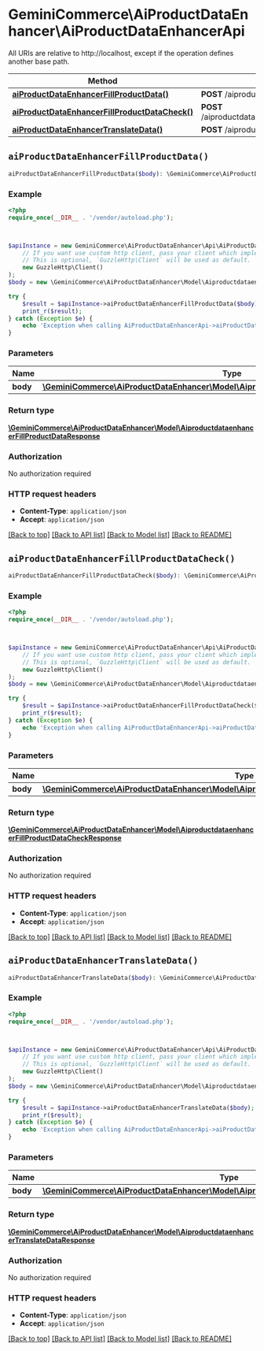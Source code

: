 # GeminiCommerce\AiProductDataEnhancer\AiProductDataEnhancerApi

All URIs are relative to http://localhost, except if the operation defines another base path.

| Method | HTTP request | Description |
| ------------- | ------------- | ------------- |
| [**aiProductDataEnhancerFillProductData()**](AiProductDataEnhancerApi.md#aiProductDataEnhancerFillProductData) | **POST** /aiproductdataenhancer.AiProductDataEnhancer/FillProductData |  |
| [**aiProductDataEnhancerFillProductDataCheck()**](AiProductDataEnhancerApi.md#aiProductDataEnhancerFillProductDataCheck) | **POST** /aiproductdataenhancer.AiProductDataEnhancer/FillProductDataCheck |  |
| [**aiProductDataEnhancerTranslateData()**](AiProductDataEnhancerApi.md#aiProductDataEnhancerTranslateData) | **POST** /aiproductdataenhancer.AiProductDataEnhancer/TranslateData |  |


## `aiProductDataEnhancerFillProductData()`

```php
aiProductDataEnhancerFillProductData($body): \GeminiCommerce\AiProductDataEnhancer\Model\AiproductdataenhancerFillProductDataResponse
```



### Example

```php
<?php
require_once(__DIR__ . '/vendor/autoload.php');



$apiInstance = new GeminiCommerce\AiProductDataEnhancer\Api\AiProductDataEnhancerApi(
    // If you want use custom http client, pass your client which implements `GuzzleHttp\ClientInterface`.
    // This is optional, `GuzzleHttp\Client` will be used as default.
    new GuzzleHttp\Client()
);
$body = new \GeminiCommerce\AiProductDataEnhancer\Model\AiproductdataenhancerFillProductDataRequest(); // \GeminiCommerce\AiProductDataEnhancer\Model\AiproductdataenhancerFillProductDataRequest

try {
    $result = $apiInstance->aiProductDataEnhancerFillProductData($body);
    print_r($result);
} catch (Exception $e) {
    echo 'Exception when calling AiProductDataEnhancerApi->aiProductDataEnhancerFillProductData: ', $e->getMessage(), PHP_EOL;
}
```

### Parameters

| Name | Type | Description  | Notes |
| ------------- | ------------- | ------------- | ------------- |
| **body** | [**\GeminiCommerce\AiProductDataEnhancer\Model\AiproductdataenhancerFillProductDataRequest**](../Model/AiproductdataenhancerFillProductDataRequest.md)|  | |

### Return type

[**\GeminiCommerce\AiProductDataEnhancer\Model\AiproductdataenhancerFillProductDataResponse**](../Model/AiproductdataenhancerFillProductDataResponse.md)

### Authorization

No authorization required

### HTTP request headers

- **Content-Type**: `application/json`
- **Accept**: `application/json`

[[Back to top]](#) [[Back to API list]](../../README.md#endpoints)
[[Back to Model list]](../../README.md#models)
[[Back to README]](../../README.md)

## `aiProductDataEnhancerFillProductDataCheck()`

```php
aiProductDataEnhancerFillProductDataCheck($body): \GeminiCommerce\AiProductDataEnhancer\Model\AiproductdataenhancerFillProductDataCheckResponse
```



### Example

```php
<?php
require_once(__DIR__ . '/vendor/autoload.php');



$apiInstance = new GeminiCommerce\AiProductDataEnhancer\Api\AiProductDataEnhancerApi(
    // If you want use custom http client, pass your client which implements `GuzzleHttp\ClientInterface`.
    // This is optional, `GuzzleHttp\Client` will be used as default.
    new GuzzleHttp\Client()
);
$body = new \GeminiCommerce\AiProductDataEnhancer\Model\AiproductdataenhancerFillProductDataCheckRequest(); // \GeminiCommerce\AiProductDataEnhancer\Model\AiproductdataenhancerFillProductDataCheckRequest

try {
    $result = $apiInstance->aiProductDataEnhancerFillProductDataCheck($body);
    print_r($result);
} catch (Exception $e) {
    echo 'Exception when calling AiProductDataEnhancerApi->aiProductDataEnhancerFillProductDataCheck: ', $e->getMessage(), PHP_EOL;
}
```

### Parameters

| Name | Type | Description  | Notes |
| ------------- | ------------- | ------------- | ------------- |
| **body** | [**\GeminiCommerce\AiProductDataEnhancer\Model\AiproductdataenhancerFillProductDataCheckRequest**](../Model/AiproductdataenhancerFillProductDataCheckRequest.md)|  | |

### Return type

[**\GeminiCommerce\AiProductDataEnhancer\Model\AiproductdataenhancerFillProductDataCheckResponse**](../Model/AiproductdataenhancerFillProductDataCheckResponse.md)

### Authorization

No authorization required

### HTTP request headers

- **Content-Type**: `application/json`
- **Accept**: `application/json`

[[Back to top]](#) [[Back to API list]](../../README.md#endpoints)
[[Back to Model list]](../../README.md#models)
[[Back to README]](../../README.md)

## `aiProductDataEnhancerTranslateData()`

```php
aiProductDataEnhancerTranslateData($body): \GeminiCommerce\AiProductDataEnhancer\Model\AiproductdataenhancerTranslateDataResponse
```



### Example

```php
<?php
require_once(__DIR__ . '/vendor/autoload.php');



$apiInstance = new GeminiCommerce\AiProductDataEnhancer\Api\AiProductDataEnhancerApi(
    // If you want use custom http client, pass your client which implements `GuzzleHttp\ClientInterface`.
    // This is optional, `GuzzleHttp\Client` will be used as default.
    new GuzzleHttp\Client()
);
$body = new \GeminiCommerce\AiProductDataEnhancer\Model\AiproductdataenhancerTranslateDataRequest(); // \GeminiCommerce\AiProductDataEnhancer\Model\AiproductdataenhancerTranslateDataRequest

try {
    $result = $apiInstance->aiProductDataEnhancerTranslateData($body);
    print_r($result);
} catch (Exception $e) {
    echo 'Exception when calling AiProductDataEnhancerApi->aiProductDataEnhancerTranslateData: ', $e->getMessage(), PHP_EOL;
}
```

### Parameters

| Name | Type | Description  | Notes |
| ------------- | ------------- | ------------- | ------------- |
| **body** | [**\GeminiCommerce\AiProductDataEnhancer\Model\AiproductdataenhancerTranslateDataRequest**](../Model/AiproductdataenhancerTranslateDataRequest.md)|  | |

### Return type

[**\GeminiCommerce\AiProductDataEnhancer\Model\AiproductdataenhancerTranslateDataResponse**](../Model/AiproductdataenhancerTranslateDataResponse.md)

### Authorization

No authorization required

### HTTP request headers

- **Content-Type**: `application/json`
- **Accept**: `application/json`

[[Back to top]](#) [[Back to API list]](../../README.md#endpoints)
[[Back to Model list]](../../README.md#models)
[[Back to README]](../../README.md)
